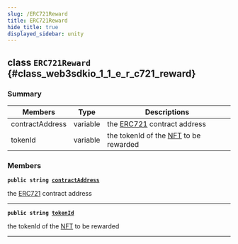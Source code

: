 ```yaml
---
slug: /ERC721Reward
title: ERC721Reward
hide_title: true
displayed_sidebar: unity
---
```


## class `ERC721Reward` {#class_web3sdkio_1_1_e_r_c721_reward}

### Summary

| Members         | Type     | Descriptions                                                                         |
| --------------- | -------- | ------------------------------------------------------------------------------------ |
| contractAddress | variable | the [ERC721](docs/unity/ERC721.md#class_web3sdkio_1_1_e_r_c721) contract address      |
| tokenId         | variable | the tokenId of the [NFT](docs/unity/NFT.md#struct_web3sdkio_1_1_n_f_t) to be rewarded |

### Members

**`public string `[`contractAddress`](#class_web3sdkio_1_1_e_r_c721_reward_1a45879339b184e314e37bdec76a70fbcb)**

the [ERC721](docs/unity/ERC721.md#class_web3sdkio_1_1_e_r_c721) contract address

---

**`public string `[`tokenId`](#class_web3sdkio_1_1_e_r_c721_reward_1af1eb0189bbaaafed56f27e308eddaebd)**

the tokenId of the [NFT](docs/unity/NFT.md#struct_web3sdkio_1_1_n_f_t) to be rewarded

---

